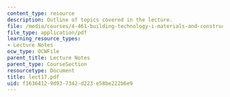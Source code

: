 ```yaml
---
content_type: resource
description: Outline of topics covered in the lecture.
file: /media/courses/4-461-building-technology-i-materials-and-construction-fall-2004/f16364129d937342d223e58be222b6e9_lect17.pdf
file_type: application/pdf
learning_resource_types:
- Lecture Notes
ocw_type: OCWFile
parent_title: Lecture Notes
parent_type: CourseSection
resourcetype: Document
title: lect17.pdf
uid: f1636412-9d93-7342-d223-e58be222b6e9
---
```

